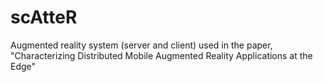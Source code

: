 # scAtteR
Augmented reality system (server and client) used in the paper, "Characterizing Distributed Mobile Augmented Reality Applications at the Edge" 
